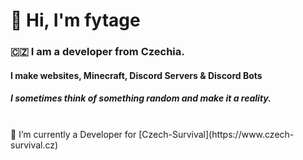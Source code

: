 <h1>👋 Hi, I'm fytage</h1>
<h3>🇨🇿 I am a developer from Czechia. </h3>
<h4>I make websites, Minecraft, Discord Servers & Discord Bots</h4>
<h5>I sometimes think of something random and make it a reality.</h5>

<br>
🔭 I’m currently a Developer for [Czech-Survival](https://www.czech-survival.cz)
